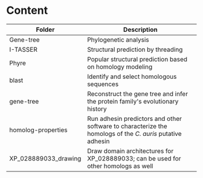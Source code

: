 # Content

| Folder | Description |
| ------ | ----------- |
| Gene-tree | Phylogenetic analysis |
| I-TASSER | Structural prediction by threading |
| Phyre | Popular structural prediction based on homology modeling |
| blast | Identify and select homologous sequences |
| gene-tree | Reconstruct the gene tree and infer the protein family's evolutionary history |
| homolog-properties | Run adhesin predictors and other software to characterize the homologs of the _C. auris_ putative adhesin |
| XP_028889033_drawing | Draw domain architectures for XP_028889033; can be used for other homologs as well |
